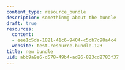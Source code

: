 ```yaml
---
content_type: resource_bundle
description: somethinmg about the bundle
draft: true
resources:
  content:
  - eee1c5da-1821-41c6-9404-c5cb7c98a4c4
  website: test-resource-bundle-123
title: new bundle
uid: abb9a9e6-d578-49b4-ad26-823cd2783f37
---
```

